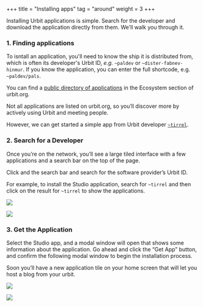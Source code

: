 +++
title = "Installing apps"
tag = "around"
weight = 3
+++

Installing Urbit applications is simple. Search for the developer and download the application directly from them.  We'll walk you through it.

### 1. Finding applications

To isntall an application, you'll need to know the ship it is distributed from, which is often its developer's Urbit ID, *e.g.* `~paldev` or `~dister-fabnev-hinmur`. If you know the application, you can enter the full shortcode, e.g. `~paldev/pals`. 

You can find a [public directory of applications](/ecosystem?type=applications) in the Ecosystem section of urbit.org.

Not all applications are listed on urbit.org, so you’ll discover more by actively using Urbit and meeting people.

However, we can get started a simple app from Urbit developer [`~tirrel`](/ids/~tirrel).

### 2. Search for a Developer

Once you’re on the network, you’ll see a large tiled interface with a few applications and a search bar on the top of the page.

Click and the search bar and search for the software provider’s Urbit ID.

For example, to install the Studio application, search for `~tirrel` and then click on the result for `~tirrel` to show the applications.

![](https://media.urbit.org/site/additional-guides/apps-1.png)

![](https://media.urbit.org/site/additional-guides/apps-2.png)

### 3. Get the Application

Select the Studio app, and a modal window will open that shows some information about the application. Go ahead and click the “Get App” button, and confirm the following modal window to begin the installation process.

Soon you’ll have a new application tile on your home screen that will let you host a blog from your urbit.

![](https://media.urbit.org/site/additional-guides/apps-3.png)

![](https://media.urbit.org/site/additional-guides/apps-4.png)